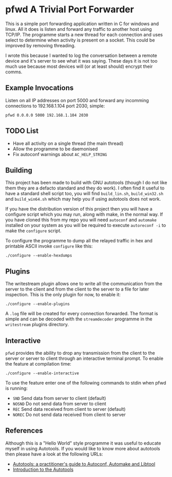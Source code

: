 pfwd A Trivial Port Forwarder
=============================

This is a simple port forwarding application written in C for windows and linux.
All it does is listen and forward any traffic to another host using TCP/IP.
The programme starts a new thread for each connection and uses select to determine 
when activity is present on a socket. This could be improved by removing 
threading.

I wrote this because I wanted to log the conversation between a remote device and 
it's server to see what it was saying. These days it is not too much use because 
most devices will (or at least should) encrypt their comms.

Example Invocations
-------------------

Listen on all IP addresses on port 5000 and forward any incomming connections to
192.168.1.104 port 2030, simple:

	pfwd 0.0.0.0 5000 192.168.1.104 2030

TODO List
---------

 * Have all activity on a single thread (the main thread)
 * Allow the programme to be daemonised
 * Fix autoconf warnings about `AC_HELP_STRING`

Building
--------

This project has been made to build with GNU autotools (though I do not like 
them they are a defacto standard and they do work). I often find it useful to 
have a standard shell script too, you will find `build_lin.sh`, `build_win32.sh` 
and `build_win64.sh` which may help you if using autotools does not work.

If you have the distribution version of this project then you will have a 
configure script which you may run, along with make, in the normal way. If you 
have cloned this from my repo you will need `autoconf` and `automake` installed 
on your system as you will be required to execute `autoreconf -i` to make the 
`configure` script.

To configure the programme to dump all the relayed traffic in hex and printable
ASCII invoke `configure` like this:

    ./configure --enable-hexdumps

Plugins
-------

The writestream plugin allows one to write all the communication from the
server to the client and from the client to the server to a file for later
inspection. This is the only plugin for now, to enable it:

    ./configure --enable-plugins

A `.log` file will be created for every connection forwarded. The format is
simple and can be decoded with the `streamdecoder` programme in the
`writestream` plugins directory.

Interactive
-----------

`pfwd` provides the ability to drop any transmission from the client to the
server or server to client through an interactive terminal prompt. To enable
the feature at compilation time:

    ./configure --enable-interactive

To use the feature enter one of the following commands to stdin when pfwd is
running:

* `SND` Send data from server to client (default)
* `NOSND` Do not send data from server to client
* `REC` Send data received from client to server (default)
* `NOREC` Do not send data received from client to server

References
----------

Although this is a "Hello World" style programme it was useful to educate
myself in using Autotools. If you would like to know more about autotools then 
please have a look at the following URLs:

* [Autotools: a practitioner's guide to Autoconf, Automake and Libtool](http://freesoftwaremagazine.com/books/autotools_a_guide_to_autoconf_automake_libtool/)
* [Introduction to the Autotools](http://www.dwheeler.com/autotools/)


